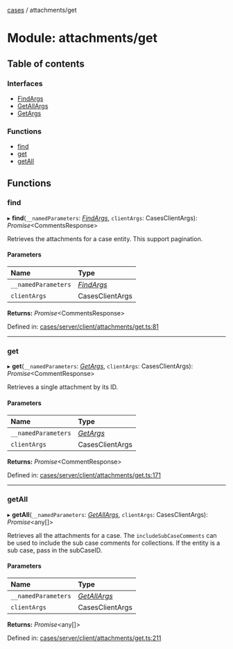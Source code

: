 [cases](../server_client_api.md) / attachments/get

# Module: attachments/get

## Table of contents

### Interfaces

- [FindArgs](../interfaces/attachments_get.findargs.md)
- [GetAllArgs](../interfaces/attachments_get.getallargs.md)
- [GetArgs](../interfaces/attachments_get.getargs.md)

### Functions

- [find](attachments_get.md#find)
- [get](attachments_get.md#get)
- [getAll](attachments_get.md#getall)

## Functions

### find

▸ **find**(`__namedParameters`: [*FindArgs*](../interfaces/attachments_get.findargs.md), `clientArgs`: CasesClientArgs): *Promise*<CommentsResponse\>

Retrieves the attachments for a case entity. This support pagination.

#### Parameters

| Name | Type |
| :------ | :------ |
| `__namedParameters` | [*FindArgs*](../interfaces/attachments_get.findargs.md) |
| `clientArgs` | CasesClientArgs |

**Returns:** *Promise*<CommentsResponse\>

Defined in: [cases/server/client/attachments/get.ts:81](https://github.com/jonathan-buttner/kibana/blob/7a61a8b912c/x-pack/plugins/cases/server/client/attachments/get.ts#L81)

___

### get

▸ **get**(`__namedParameters`: [*GetArgs*](../interfaces/attachments_get.getargs.md), `clientArgs`: CasesClientArgs): *Promise*<CommentResponse\>

Retrieves a single attachment by its ID.

#### Parameters

| Name | Type |
| :------ | :------ |
| `__namedParameters` | [*GetArgs*](../interfaces/attachments_get.getargs.md) |
| `clientArgs` | CasesClientArgs |

**Returns:** *Promise*<CommentResponse\>

Defined in: [cases/server/client/attachments/get.ts:171](https://github.com/jonathan-buttner/kibana/blob/7a61a8b912c/x-pack/plugins/cases/server/client/attachments/get.ts#L171)

___

### getAll

▸ **getAll**(`__namedParameters`: [*GetAllArgs*](../interfaces/attachments_get.getallargs.md), `clientArgs`: CasesClientArgs): *Promise*<any[]\>

Retrieves all the attachments for a case. The `includeSubCaseComments` can be used to include the sub case comments for
collections. If the entity is a sub case, pass in the subCaseID.

#### Parameters

| Name | Type |
| :------ | :------ |
| `__namedParameters` | [*GetAllArgs*](../interfaces/attachments_get.getallargs.md) |
| `clientArgs` | CasesClientArgs |

**Returns:** *Promise*<any[]\>

Defined in: [cases/server/client/attachments/get.ts:211](https://github.com/jonathan-buttner/kibana/blob/7a61a8b912c/x-pack/plugins/cases/server/client/attachments/get.ts#L211)
